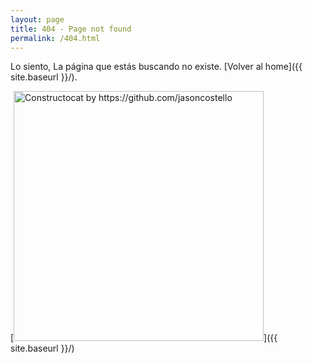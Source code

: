 ```yaml
---
layout: page
title: 404 - Page not found
permalink: /404.html
---
```


Lo siento, La página que estás buscando no existe. [Volver al home]({{ site.baseurl }}/).

[<img src="{{ site.baseurl }}/images/404.jpg" alt="Constructocat by https://github.com/jasoncostello" style="width: 400px;"/>]({{ site.baseurl }}/)
